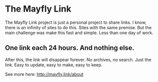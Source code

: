# The Mayfly Link
The Mayfly Link project is just a personal project to share links. I know, there is an infinity of sites to do this. Sites with the same premise. But the main challenge was make this fast and simple. Less than one day of work.

## One link each 24 hours. And nothing else.
After this, the link will disappear forever. No archives, no search. Just the link. Easy to update, easy to make, easy to keep.

See more here: http://mayfly.link/about
